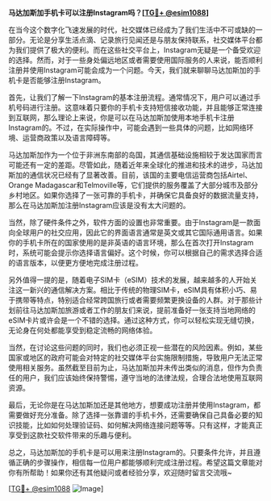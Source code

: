 **马达加斯加手机卡可以注册Instagram吗？[[TG💪+ @esim1088](https://t.me/s/esim1088)]**

在当今这个数字化飞速发展的时代，社交媒体已经成为了我们生活中不可或缺的一部分。无论是分享生活点滴、记录旅行见闻还是与朋友保持联系，社交媒体平台都为我们提供了极大的便利。而在这些社交平台上，Instagram无疑是一个备受欢迎的选择。然而，对于一些身处偏远地区或者需要使用国际服务的人来说，能否顺利注册并使用Instagram可能会成为一个问题。今天，我们就来聊聊马达加斯加的手机卡是否能够注册Instagram。

首先，让我们了解一下Instagram的基本注册流程。通常情况下，用户可以通过手机号码进行注册。这意味着只要你的手机卡支持短信接收功能，并且能够正常连接到互联网，那么理论上来说，你是可以在马达加斯加使用本地手机卡注册Instagram的。不过，在实际操作中，可能会遇到一些具体的问题，比如网络环境、运营商政策以及语言障碍等。

马达加斯加作为一个位于非洲东南部的岛国，其通信基础设施相较于发达国家而言可能还有一定的差距。尽管如此，随着近年来全球化的推进和技术的进步，马达加斯加的通信状况已经有了显著改善。目前，该国的主要电信运营商包括Airtel、Orange Madagascar和Telmoville等，它们提供的服务覆盖了大部分城市及部分乡村地区。如果你选择了一张可靠的手机卡，并确保它具备良好的数据流量支持，那么在马达加斯加注册Instagram应该是没有太大问题的。

当然，除了硬件条件之外，软件方面的设置也非常重要。由于Instagram是一款面向全球用户的社交应用，因此它的界面语言通常是英文或其它国际通用语言。如果你的手机卡所在的国家使用的是非英语的语言环境，那么在首次打开Instagram时，系统可能会提示你选择语言偏好。这个时候，你可以根据自己的需求选择合适的语言版本，以便更方便地完成注册过程。

另外值得一提的是，随着电子SIM卡（eSIM）技术的发展，越来越多的人开始关注这一新兴的通信解决方案。相比于传统的物理SIM卡，eSIM具有体积小巧、易于携带等特点，特别适合经常跨国旅行或者需要频繁更换设备的人群。对于那些计划前往马达加斯加旅游或者工作的朋友们来说，提前准备好一张支持当地网络的eSIM卡片或许会是一个不错的选择。通过这种方式，你可以轻松实现无缝切换，无论身在何处都能享受到稳定流畅的网络体验。

当然，在讨论这些问题的同时，我们也必须正视一些潜在的风险因素。例如，某些国家或地区的政府可能会对特定的社交媒体平台实施限制措施，导致用户无法正常使用相关服务。虽然截至目前为止，马达加斯加并未传出类似的消息，但作为负责任的用户，我们应该始终保持警惕，遵守当地的法律法规，合理合法地使用互联网资源。

最后，无论你是在马达加斯加还是其他地方，想要成功注册并使用Instagram，都需要做好充分准备。除了选择一张靠谱的手机卡外，还需要确保自己具备必要的知识技能，比如如何处理验证码、如何解决网络连接问题等等。只有这样，才能真正享受到这款社交软件带来的乐趣与便利。

总之，马达加斯加的手机卡是可以用来注册Instagram的。只要条件允许，并且遵循正确的步骤操作，相信每一位用户都能够顺利完成注册过程。希望这篇文章能对你有所帮助！如果你还有其他疑问或者经验分享，欢迎随时留言交流哦~

[[TG💪+ @esim1088](https://t.me/s/esim1088) ![Image](https://i.postimg.cc/4NQfJmqS/Snipaste-2025-05-13-00-14-12.png)]